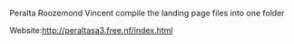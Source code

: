 Peralta Roozemond Vincent
 compile the landing page files into one folder

 Website:http://peraltasa3.free.nf/index.html 
